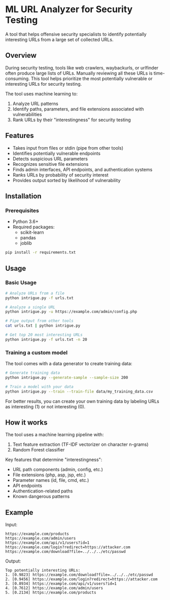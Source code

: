 # ML URL Analyzer for Security Testing

A tool that helps offensive security specialists to identify potentially interesting URLs from a large set of collected URLs.

## Overview

During security testing, tools like web crawlers, waybackurls, or urlfinder often produce large lists of URLs. Manually reviewing all these URLs is time-consuming. This tool helps prioritize the most potentially vulnerable or interesting URLs for security testing.

The tool uses machine learning to:
1. Analyze URL patterns
2. Identify paths, parameters, and file extensions associated with vulnerabilities
3. Rank URLs by their "interestingness" for security testing

## Features

- Takes input from files or stdin (pipe from other tools)
- Identifies potentially vulnerable endpoints
- Detects suspicious URL parameters
- Recognizes sensitive file extensions
- Finds admin interfaces, API endpoints, and authentication systems
- Ranks URLs by probability of security interest
- Provides output sorted by likelihood of vulnerability

## Installation

### Prerequisites

- Python 3.6+
- Required packages:
  - scikit-learn
  - pandas
  - joblib

```bash
pip install -r requirements.txt
```

## Usage

### Basic Usage

```bash
# Analyze URLs from a file
python intrigue.py -f urls.txt

# Analyze a single URL
python intrigue.py -u https://example.com/admin/config.php

# Pipe output from other tools
cat urls.txt | python intrigue.py

# Get top 20 most interesting URLs
python intrigue.py -f urls.txt -n 20
```

### Training a custom model

The tool comes with a data generator to create training data:

```bash
# Generate training data
python intrigue.py --generate-sample --sample-size 200

# Train a model with your data
python intrigue.py --train --train-file data/my_training_data.csv
```

For better results, you can create your own training data by labeling URLs as interesting (1) or not interesting (0).

## How it works

The tool uses a machine learning pipeline with:
1. Text feature extraction (TF-IDF vectorizer on character n-grams)
2. Random Forest classifier

Key features that determine "interestingness":
- URL path components (admin, config, etc.)
- File extensions (php, asp, jsp, etc.)
- Parameter names (id, file, cmd, etc.)
- API endpoints
- Authentication-related paths
- Known dangerous patterns

## Example

Input:
```
https://example.com/products
https://example.com/admin/users
https://example.com/api/v1/users?id=1
https://example.com/login?redirect=https://attacker.com
https://example.com/download?file=../../../etc/passwd
```

Output:
```
Top potentially interesting URLs:
1. [0.9823] https://example.com/download?file=../../../etc/passwd
2. [0.9456] https://example.com/login?redirect=https://attacker.com
3. [0.8934] https://example.com/api/v1/users?id=1
4. [0.7612] https://example.com/admin/users
5. [0.2134] https://example.com/products
```